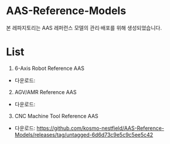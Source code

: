 # AAS-Reference-Models
본 레파지토리는 AAS 레퍼런스 모델의 관리·배포를 위해 생성되었습니다.

# List
1. 6-Axis Robot Reference AAS
 - 다운로드: 

2. AGV/AMR Reference AAS
 - 다운로드: 

3. CNC Machine Tool Reference AAS
 - 다운로드: https://github.com/kosmo-nestfield/AAS-Reference-Models/releases/tag/untagged-6d6d73c9e5c9c5ee5c42


